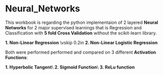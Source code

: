 # Neural_Networks
This workbook is regarding the python implementaion of 2 layered **Neural Networks** for 2 major supervised learnings that is Regression and Classification with **5 fold Cross Validation** without the scikit-learn library.

**1. Non-Linear Regression**
\vskip 0.2in
**2. Non-Linear Logistic Regression**

Both were performed performed and compared on 3 different **Activation Functions**:

**1. Hyperbolic Tangent**\\
**2. Sigmoid Function**\\
**3. ReLu function**
